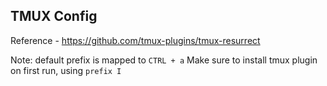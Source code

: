 ## TMUX Config

Reference - https://github.com/tmux-plugins/tmux-resurrect

Note: default prefix is mapped to `CTRL + a`
Make sure to install tmux plugin on first run, using `prefix I`

